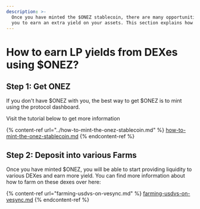 ```yaml
---
description: >-
  Once you have minted the $ONEZ stablecoin, there are many opportunities for
  you to earn an extra yield on your assets. This section explains how.
---
```


# How to earn LP yields from DEXes using $ONEZ?

## Step 1: Get ONEZ

If you don't have $ONEZ with you, the best way to get $ONEZ is to mint using the protocol dashboard.

Visit the tutorial below to get more information

{% content-ref url="../how-to-mint-the-onez-stablecoin.md" %}
[how-to-mint-the-onez-stablecoin.md](../how-to-mint-the-onez-stablecoin.md)
{% endcontent-ref %}

## Step 2: Deposit into various Farms

Once you have minted $ONEZ, you will be able to start providing liquidity to various DEXes and earn more yield. You can find more information about how to farm on these dexes over here:

{% content-ref url="farming-usdvs-on-vesync.md" %}
[farming-usdvs-on-vesync.md](farming-usdvs-on-vesync.md)
{% endcontent-ref %}
